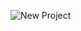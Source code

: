 ![New Project](https://user-images.githubusercontent.com/107117774/224488541-37313fa9-8df1-47de-ad20-fe9c7430d48c.png)
